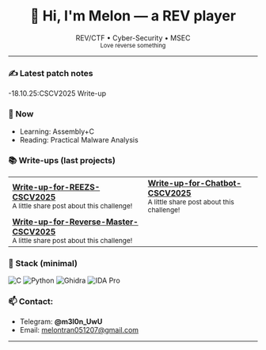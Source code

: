 <!-- Banner (tuỳ bạn thay ảnh) -->
<p align="center">
  <img href="https://www.pinterest.com/pin/371476669285255219" >
</p>

<h1 align="center">🍵 Hi, I'm Melon — a REV player</h1>
<p align="center">
  REV/CTF • Cyber-Security • MSEC<br/>
  <sub>Love reverse something</sub>
</p>

---

### ✍️ Latest patch notes
-18.10.25:CSCV2025 Write-up
### 🌱 Now
- Learning: Assembly+C   
- Reading: Practical Malware Analysis

### 📚 Write-ups (last projects)
<table>
<tr>
<td>
  <b><a href="https://github.com/M3l0n1sgwen/Write-up-for-REEZS-CSCV2025">Write-up-for-REEZS-CSCV2025</a></b><br/>
  <sub>A little share post about this challenge!</sub>
</td>
<td>
  <b><a href="https://github.com/M3l0n1sgwen/Write-up-for-Chatbot-CSCV2025">Write-up-for-Chatbot-CSCV2025</a></b><br/>
  <sub>A little share post about this challenge!</sub>
</td>
</tr>
<tr>
<td>
  <b><a href="https://github.com/M3l0n1sgwen/Write-up-for-Reverse-Master-CSCV2025">Write-up-for-Reverse-Master-CSCV2025</a></b><br/>
  <sub>A little share post about this challenge!</sub>
</td>
</tr>
</table>

### 🧰 Stack (minimal)
![C](https://img.shields.io/badge/C-0f1216?style=for-the-badge&logo=c&logoColor=60d0ff)
![Python](https://img.shields.io/badge/Python-0f1216?style=for-the-badge&logo=python&logoColor=b7a8f5)
![Ghidra](https://img.shields.io/badge/Ghidra-0f1216?style=for-the-badge&logo=gnubash&logoColor=f5a8c7)
![IDA Pro](https://img.shields.io/badge/IDA-0f1216?style=for-the-badge&logo=hexo&logoColor=f5a8c7)

### 📫 Contact:
- Telegram: **@m3l0n_UwU**
- Email: melontran051207@gmail.com
---

<p align="center">
</p>
